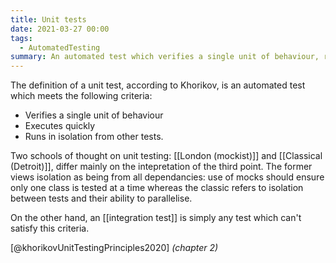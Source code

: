 ```yaml
---
title: Unit tests
date: 2021-03-27 00:00
tags:
  - AutomatedTesting 
summary: An automated test which verifies a single unit of behaviour, runs quickly and in isolation
---
```


The definition of a unit test, according to Khorikov, is an automated test which meets the following criteria:

* Verifies a single unit of behaviour
* Executes quickly
* Runs in isolation from other tests.

Two schools of thought on unit testing: [[London (mockist)]] and [[Classical (Detroit)]], differ mainly on the intepretation of the third point. The former views isolation as being from all dependancies: use of mocks should ensure only one class is tested at a time whereas the classic refers to isolation between tests and their ability to parallelise.

On the other hand, an [[integration test]] is simply any test which can't satisfy this criteria.

[@khorikovUnitTestingPrinciples2020] *(chapter 2)*